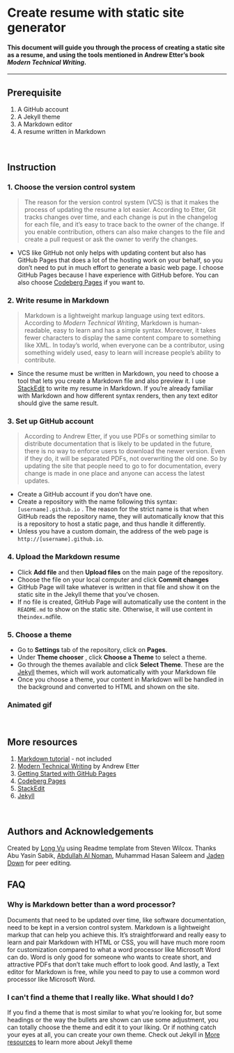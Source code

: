 
# Create resume with static site generator

#### This document will guide you through the process of creating a static site as a resume, and using the tools mentioned in Andrew Etter’s book *Modern Technical Writing*.
---
## Prerequisite
1. A GitHub account
2. A Jekyll theme
3. A Markdown editor 
4. A resume written in Markdown
<br>

## Instruction
### 1. Choose the version control system 
 >The reason for the version control system (VCS) is that it makes the process of updating the resume a lot easier. According to Etter, Git tracks changes over time, and each change is put in the changelog for each file, and it’s easy to trace back to the owner of the change. If you enable contribution, others can also make changes to the file and create a pull request or ask the owner to verify the changes.
 - VCS like GitHub not only helps with updating content but also has GitHub Pages that does a lot of the hosting work on your behalf, so you don’t need to put in much effort to generate a basic web page. I choose GitHub Pages because I have experience with GitHub before. You can also choose [Codeberg Pages](https://codeberg.org/) if you want to. 

### 2. Write resume in Markdown
 >Markdown is a lightweight markup language using text editors. According to *Modern Technical Writing*, Markdown is human-readable, easy to learn and has a simple syntax. Moreover, it takes fewer characters to display the same content compare to something like XML. In today’s world, when everyone can be a contributor, using something widely used, easy to learn will increase people’s ability to contribute.
 - Since the resume must be written in Markdown, you need to choose a tool that lets you create a Markdown file and also preview it. I use [StackEdit](https://stackedit.io/) to write my resume in Markdown. If you’re already familiar with Markdown and how different syntax renders, then any text editor should give the same result. 

### 3. Set up GitHub account 
>According to Andrew Etter, if you use PDFs or something similar to distribute documentation that is likely to be updated in the future, there is no way to enforce users to download the newer version. Even if they do, it will be separated PDFs, not overwriting the old one. So by updating the site that people need to go to for documentation, every change is made in one place and anyone can access the latest updates.
 - Create a GitHub account if you don’t have one. 
 - Create a repository with the name following this syntax: `[username].github.io` . The reason for the strict name is that when GitHub reads the repository name, they will automatically know that this is a repository to host a static page, and thus handle it differently. 
  - Unless you have a custom domain, the address of the web page is  `http://[username].github.io`. 

### 4. Upload the Markdown resume
- Click **Add file** and then **Upload files** on the main page of the repository. 
- Choose the file on your local computer and click **Commit changes**
- GitHub Page will take whatever is written in that file and show it on the static site in the Jekyll theme that you’ve chosen.
- If no file is created, GitHub Page will automatically use the content in the `README.md` to show on the static site.  Otherwise,  it will use content in the`index.md`file.

### 5. Choose a theme 
- Go to **Settings** tab of the repository, click on **Pages**. 
- Under **Theme chooser** , click **Choose a Theme** to select a theme. 
- Go through the themes available and click **Select Theme**. These are the [Jekyll](https://jekyllrb.com/docs/themes/) themes, which will work automatically with your Markdown file
-  Once you choose a theme, your content in Markdown will be handled in the background and converted to HTML and shown on the site.
### Animated gif
<br>

## More resources
1. [Markdown tutorial](google.com) - not included
2. [Modern Technical Writing](https://www.amazon.com/Modern-Technical-Writing-Introduction-Documentation-ebook/dp/B01A2QL9SS/) by Andrew Etter
3. [Getting Started with GitHub Pages](https://guides.github.com/features/pages/)
4.  [Codeberg Pages](https://codeberg.org/)
5. [StackEdit](https://stackedit.io/)
6. [Jekyll](https://jekyllrb.com/docs/themes/)
<br>

## Authors and Acknowledgements
Created by [Long Vu](https://github.com/louismacvux) using Readme template from Steven Wilcox. 
Thanks Abu Yasin Sabik, [Abdullah Al Noman](https://github.com/nomanaa), Muhammad Hasan Saleem and [Jaden Down](https://github.com/jpdown) for peer editing.
<br>

## FAQ
### Why is Markdown better than a word processor?
Documents that need to be updated over time, like software documentation, need to be kept in a version control system. Markdown is a lightweight markup that can help you achieve this. It’s straightforward and really easy to learn and pair Markdown with HTML or CSS, you will have much more room for customization compared to what a word processor like Microsoft Word can do. Word is only good for someone who wants to create short, and attractive PDFs that don’t take much effort to look good. And lastly, a Text editor for Markdown is free, while you need to pay to use a common word processor like Microsoft Word.

### I can't find a theme that I really like. What should I do?
If you find a theme that is most similar to what you're looking for, but some headings or the way the bullets are shown can use some adjustment, you can totally choose the theme and edit it to your liking. Or if nothing catch your eyes at all, you can create your own theme. Check out Jekyll in [More resources](https://github.com/louismacvux/louismacvux.github.io#more-resources)  to learn more about Jekyll theme



